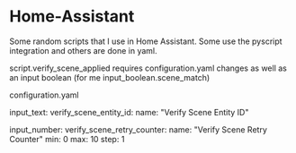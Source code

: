 # Home-Assistant

Some random scripts that I use in Home Assistant.  Some use the pyscript integration and others are done in yaml.

script.verify_scene_applied requires configuration.yaml changes as well as an input boolean (for me input_boolean.scene_match)

configuration.yaml

input_text:
  verify_scene_entity_id:
    name: "Verify Scene Entity ID"

input_number:
  verify_scene_retry_counter:
    name: "Verify Scene Retry Counter"
    min: 0
    max: 10
    step: 1
